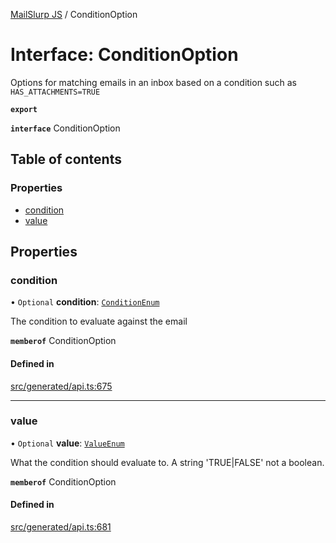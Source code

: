 [MailSlurp JS](../README.md) / ConditionOption

# Interface: ConditionOption

Options for matching emails in an inbox based on a condition such as `HAS_ATTACHMENTS=TRUE`

**`export`**

**`interface`** ConditionOption

## Table of contents

### Properties

- [condition](ConditionOption.md#condition)
- [value](ConditionOption.md#value)

## Properties

### condition

• `Optional` **condition**: [`ConditionEnum`](../enums/ConditionOption.ConditionEnum.md)

The condition to evaluate against the email

**`memberof`** ConditionOption

#### Defined in

[src/generated/api.ts:675](https://github.com/mailslurp/mailslurp-client/blob/6bcf839/src/generated/api.ts#L675)

___

### value

• `Optional` **value**: [`ValueEnum`](../enums/ConditionOption.ValueEnum.md)

What the condition should evaluate to. A string 'TRUE|FALSE' not a boolean.

**`memberof`** ConditionOption

#### Defined in

[src/generated/api.ts:681](https://github.com/mailslurp/mailslurp-client/blob/6bcf839/src/generated/api.ts#L681)
